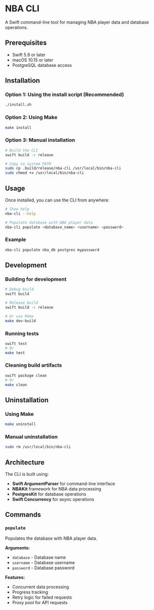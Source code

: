 # NBA CLI

A Swift command-line tool for managing NBA player data and database operations.

## Prerequisites

- Swift 5.9 or later
- macOS 10.15 or later
- PostgreSQL database access

## Installation

### Option 1: Using the install script (Recommended)

```bash
./install.sh
```

### Option 2: Using Make

```bash
make install
```

### Option 3: Manual installation

```bash
# Build the CLI
swift build -c release

# Copy to system PATH
sudo cp .build/release/nba-cli /usr/local/bin/nba-cli
sudo chmod +x /usr/local/bin/nba-cli
```

## Usage

Once installed, you can use the CLI from anywhere:

```bash
# Show help
nba-cli --help

# Populate database with NBA player data
nba-cli populate <database_name> <username> <password>
```

### Example

```bash
nba-cli populate nba_db postgres mypassword
```

## Development

### Building for development

```bash
# Debug build
swift build

# Release build
swift build -c release

# Or use Make
make dev-build
```

### Running tests

```bash
swift test
# Or
make test
```

### Cleaning build artifacts

```bash
swift package clean
# Or
make clean
```

## Uninstallation

### Using Make
```bash
make uninstall
```

### Manual uninstallation
```bash
sudo rm /usr/local/bin/nba-cli
```

## Architecture

The CLI is built using:
- **Swift ArgumentParser** for command-line interface
- **NBAKit** framework for NBA data processing
- **PostgresKit** for database operations
- **Swift Concurrency** for async operations

## Commands

### `populate`

Populates the database with NBA player data.

**Arguments:**
- `database` - Database name
- `username` - Database username  
- `password` - Database password

**Features:**
- Concurrent data processing
- Progress tracking
- Retry logic for failed requests
- Proxy pool for API requests